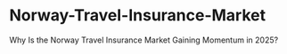 # Norway-Travel-Insurance-Market
Why Is the Norway Travel Insurance Market Gaining Momentum in 2025?
